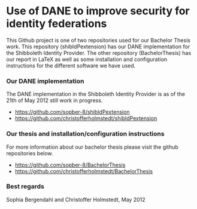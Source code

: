 Use of DANE to improve security for identity federations
========================================================
This Github project is one of two repositories used for our Bachelor Thesis work.
This repository (shibIdPextension) has our DANE implementation for the Shibboleth Identity Provider.
The other repository (BachelorThesis) has our report in LaTeX as well as some installation and configuration instructions for the different software we have used. 

### Our DANE implementation
The DANE implementation in the Shibboleth Identity Provider is as of the 21th of May 2012 still work in progress. 

* https://github.com/sopber-8/shibIdPextension
* https://github.com/christofferholmstedt/shibIdPextension

### Our thesis and installation/configuration instructions
For more information about our bachelor thesis please visit the github repositories below.

* https://github.com/sopber-8/BachelorThesis
* https://github.com/christofferholmstedt/BachelorThesis

### Best regards
Sophia Bergendahl and Christoffer Holmstedt, May 2012


